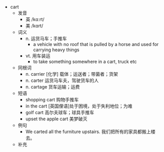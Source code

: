 - cart
  - 发音
    - 英 /kɑːrt/
    - 美 /kɑrt/
  - 词义
    - n. 运货马车；手推车
      - a vehicle with no roof that is pulled by a horse and used for carrying heavy things
    - vt. 用车装运
      - to take something somewhere in a cart, truck etc
  - 同根词
    - n. carrier [化学] 载体；运送者；带菌者；货架
    - n. carter 运货马车夫，驾驶货车的人
    - n. cartage 货车运输；运费
  - 短语
    - shopping cart 购物手推车
    - in the cart [英国俚语]处于困境，处于失利地位；为难
    - golf cart 高尔夫球车；球具手推车
    - upset the apple cart 美梦破灭
  - 例句
    - We carted all the furniture upstairs. 我们把所有的家具都搬上楼去。
  - 补充